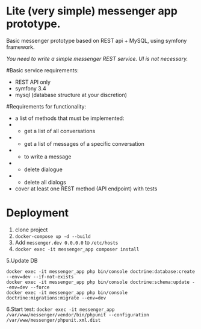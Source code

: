 # Lite (very simple) messenger app prototype.
Basic messenger prototype based on REST api + MySQL, using symfony framework.

_You need to write a simple messenger REST service.
UI is not necessary._

#Basic service requirements:
- REST API only
- symfony 3.4
- mysql (database structure at your discretion)

#Requirements for functionality:
- a list of methods that must be implemented:
- - get a list of all conversations
- - get a list of messages of a specific conversation
- - to write a message
- - delete dialogue
- - delete all dialogs
- cover at least one REST method (API endpoint) with tests

# Deployment

1. clone project
2. ```docker-compose up -d --build```
3. Add ``` messenger.dev 0.0.0.0 ``` to ```/etc/hosts```
4. ```docker exec -it messenger_app composer install```

5.Update DB
```
docker exec -it messenger_app php bin/console doctrine:database:create --env=dev --if-not-exists
docker exec -it messenger_app php bin/console doctrine:schema:update --env=dev --force
docker exec -it messenger_app php bin/console doctrine:migrations:migrate --env=dev
```


6.Start test: 
``` docker exec -it messenger_app /var/www/messenger/vendor/bin/phpunit --configuration /var/www/messenger/phpunit.xml.dist ```
